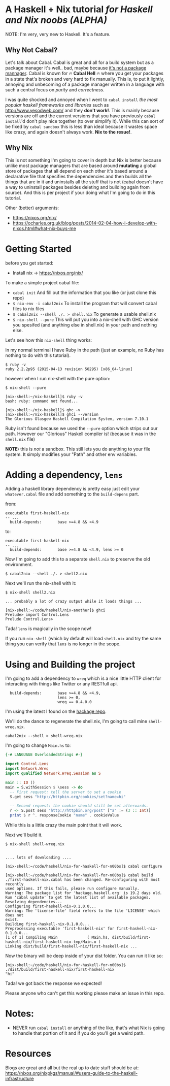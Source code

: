 # A Haskell + Nix tutorial _for Haskell and Nix noobs (ALPHA)_

NOTE: I'm very, very new to Haskell. It's a feature. 

## Why Not Cabal?

Let's talk about Cabal. Cabal is great and all for a build system but as a package manager it's well.. bad, maybe because [it's not a package mannager](https://ivanmiljenovic.wordpress.com/2010/03/15/repeat-after-me-cabal-is-not-a-package-manager/). Cabal is known for :fire: **Cabal Hell** :fire:  where you get your packages in a state that's broken and very hard to fix manually. This is, to put it lightly, annoying and unbecoming of a package manager written in a language with such a central focus on _purity_ and _correctness_. 

I was quite shocked and annoyed when I went to `cabal install` _the most popular haskell frameworks and libraries_ such as http://www.yesodweb.com/ and they **don't work!**. This is mainly because versions are off and the current versions that you have previously `cabal install`'d don't play nice together (to over simplify it). While this can sort of be fixed by `cabal sandbox` this is less than ideal because it wastes space like crazy, and again doesn't always work. __Nix to the resue!__.

## Why Nix

This is not something I'm going to cover in depth but Nix is better because unlike most package managers that are based around **mutating** a global store of packages that all depend on each other it's based around a declarative file that specifies the dependencies and then builds all the things that are in it and uninstalls all the stuff that is not (cabal doesn't have a way to uninstall packages besides deleting and building again from source). And this is per project if your doing what I'm going to do in this tutorial.

Other (better) arguments:

- https://nixos.org/nix/
- https://ocharles.org.uk/blog/posts/2014-02-04-how-i-develop-with-nixos.html#what-nix-buys-me

# Getting Started
before you get started:
- Install nix -> https://nixos.org/nix/

To make a simple project cabal file:

- `cabal init` And fill out the information that you like (or just clone this repo)
- `$ nix-env -i cabal2nix`  To install the program that will convert cabal files to nix files
- `$ cabal2nix --shell ./. > shell.nix` To generate a usable shell.nix 
- `$ nix-shell --pure` This will put you into a nix-shell with GHC version you spesifed (and anything else in shell.nix) in your path and nothing else.

Let's see how this `nix-shell` thing works:

In my normal terminal I have Ruby in the path (just an example, no Ruby has nothing to do with this tutorial).
```
$ ruby -v
ruby 2.2.2p95 (2015-04-13 revision 50295) [x86_64-linux]

```

however when I run nix-shell with the pure option:

```
$ nix-shell --pure

[nix-shell:~/nix-haskell]$ ruby -v
bash: ruby: command not found...

[nix-shell:~/nix-haskell]$ ghc -v
[nix-shell:~/nix-haskell]$ ghci --version
The Glorious Glasgow Haskell Compilation System, version 7.10.1

```
Ruby isn't found because we used the `--pure` option which strips out our path. However our "Glorious" Haskell compiler is! (because it was in the `shell.nix` file)

**NOTE:** this is _not_ a sandbox. This still lets you do anything to your file system. It simply modifies your "Path" and other env variables.

# Adding a dependency, `lens`

Adding a haskell library dependency is pretty easy just edit your `whatever.cabal` file and add something to the `build-depens` part.

from:
```cabal
executable first-haskell-nix
-- ... 
  build-depends:       base >=4.8 && <4.9
```
to:
```cabal
executable first-haskell-nix
-- ... 
  build-depends:       base >=4.8 && <4.9, lens >= 0
```

Now I'm going to add this to a separate `shell.nix` to preserve the old environment.

```
$ cabal2nix --shell ./. > shell2.nix
```

Next we'll run the nix-shell with it:

```
$ nix-shell shell2.nix

... probably a lot of crazy output while it loads things ...

[nix-shell:~/code/haskell/nix-another]$ ghci
Prelude> import Control.Lens
Prelude Control.Lens> 

```

Tada! `lens` is magically in the scope now!

If you run `nix-shell` (which by default will load `shell.nix` and try the same thing you can verify that `lens` is no longer in the scope.

# Using and Building the project

I'm going to add a dependency to `wreq` which is a nice little HTTP client for interacting with things like Twitter or any RESTfull api.

```
  build-depends:       base >=4.8 && <4.9,
                       lens >= 0,
                       wreq == 0.4.0.0
```

I'm using the latest I found on the [hackage repo](https://hackage.haskell.org/package/wreq).


We'll do the dance to regenerate the shell.nix, I'm going to call mine `shell-wreq.nix`.

```
cabal2nix --shell > shell-wreq.nix
```


I'm going to change `Main.hs` to:

```haskell
{-# LANGUAGE OverloadedStrings #-}

import Control.Lens
import Network.Wreq
import qualified Network.Wreq.Session as S

main :: IO ()
main = S.withSession $ \sess -> do
  -- First request: tell the server to set a cookie
  S.get sess "http://httpbin.org/cookies/set?name=hi"

  -- Second request: the cookie should still be set afterwards.
  r <- S.post sess "http://httpbin.org/post" ["a" := (3 :: Int)]
  print $ r ^. responseCookie "name" . cookieValue
```

While this is a little crazy the main point that it will work.

Next we'll build it.

```
$ nix-shell shell-wreq.nix


.... lots of downloading ....

[nix-shell:~/code/haskell/nix-for-haskell-for-n00bs]$ cabal configure

[nix-shell:~/code/haskell/nix-for-haskell-for-n00bs]$ cabal build
./first-haskell-nix.cabal has been changed. Re-configuring with most recently
used options. If this fails, please run configure manually.
Warning: The package list for 'hackage.haskell.org' is 19.2 days old.
Run 'cabal update' to get the latest list of available packages.
Resolving dependencies...
Configuring first-haskell-nix-0.1.0.0...
Warning: The 'license-file' field refers to the file 'LICENSE' which does not
exist.
Building first-haskell-nix-0.1.0.0...
Preprocessing executable 'first-haskell-nix' for first-haskell-nix-0.1.0.0...
[1 of 1] Compiling Main             ( Main.hs, dist/build/first-haskell-nix/first-haskell-nix-tmp/Main.o )
Linking dist/build/first-haskell-nix/first-haskell-nix ...
```

Now the binary will be deep inside of your dist folder. You can run it like so:

```
[nix-shell:~/code/haskell/nix-for-haskell-for-n00bs]$ ./dist/build/first-haskell-nix/first-haskell-nix
"hi"
```

Tada! we got back the response we expected!

Please anyone who can't get this working please make an issue in this repo.

# Notes:
- NEVER run `cabal install` or anything of the like, that's what Nix is going to handle that portion of it and if you do you'll get a weird path.

# Resources
  Blogs are great and all but the real up to date stuff should be at: https://nixos.org/nixpkgs/manual/#users-guide-to-the-haskell-infrastructure


